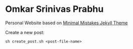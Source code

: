 # Omkar Srinivas Prabhu

Personal Website based on [Minimal Mistakes Jekyll Theme](https://github.com/mmistakes/minimal-mistakes)

Create a new post:
```
sh create_post.sh <post-file-name>
```